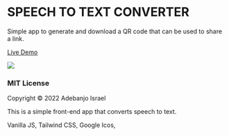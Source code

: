 # SPEECH TO TEXT CONVERTER

Simple app to generate and download a QR code that can be used to share a link.

[Live Demo](https://qrbarcode-generator.netlify.app)

<img src="img/screen.jpg">



### MIT License

Copyright &copy; 2022 Adebanjo Israel

This is a simple front-end app that converts speech to text.

Vanilla JS, Tailwind CSS, Google Icos, 